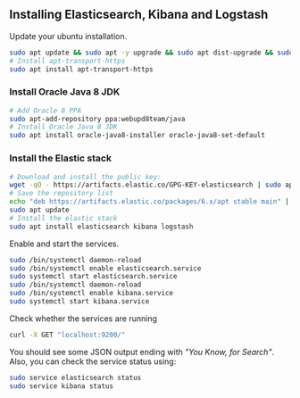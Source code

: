 ## Installing Elasticsearch, Kibana and Logstash

﻿Update your ubuntu installation.
```bash
sudo apt update && sudo apt -y upgrade && sudo apt dist-upgrade && sudo apt clean && sudo apt autoclean && sudo apt -y autoremove
# Install apt-transport-https
sudo apt install apt-transport-https
```

### Install Oracle Java 8 JDK
```bash
# Add Oracle 8 PPA
sudo apt-add-repository ppa:webupd8team/java
# Install Oracle Java 8 JDK
sudo apt install oracle-java8-installer oracle-java8-set-default
```

### Install the Elastic stack
```bash
# Download and install the public key:
wget -qO - https://artifacts.elastic.co/GPG-KEY-elasticsearch | sudo apt-key add -
# Save the repository list
echo "deb https://artifacts.elastic.co/packages/6.x/apt stable main" | sudo tee -a /etc/apt/sources.list.d/elastic-6.x.list
sudo apt update
# Install the elastic stack
sudo apt install elasticsearch kibana logstash
```
Enable and start the services.
```bash
sudo /bin/systemctl daemon-reload
sudo /bin/systemctl enable elasticsearch.service
sudo systemctl start elasticsearch.service
sudo /bin/systemctl daemon-reload
sudo /bin/systemctl enable kibana.service
sudo systemctl start kibana.service
```
Check whether the services are running
```bash
curl -X GET "localhost:9200/"
```
You should see some JSON output ending with *"You Know, for Search"*. Also, you can check the service status using:
```bash
sudo service elasticsearch status
sudo service kibana status
```
